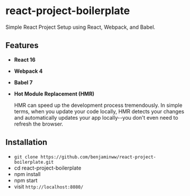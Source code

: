 # react-project-boilerplate
Simple React Project Setup using React, Webpack, and Babel.

## Features

* **React 16**
* **Webpack 4**
* **Babel 7**
* **Hot Module Replacement (HMR)**

   HMR can speed up the development process tremendously. In simple terms, when you update your code locally, HMR detects your changes and automatically updates your app locally--you don't even need to refresh the browser.

## Installation

* `git clone https://github.com/benjaminww/react-project-boilerplate.git`
* cd react-project-boilerplate
* npm install
* npm start
* visit `http://localhost:8080/`
